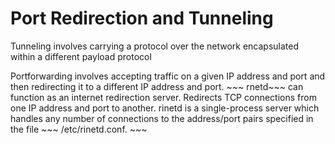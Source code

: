 # Port Redirection and Tunneling

Tunneling involves carrying a protocol over the network encapsulated within a different payload protocol

Portforwarding involves accepting traffic on a given IP address and port and then redirecting it to a different IP address and port. ~~~ rnetd~~~ can function as an internet redirection server. Redirects TCP connections from one IP address and port to another. rinetd is a single-process server which handles any number of connections to the address/port pairs specified in the file ~~~ /etc/rinetd.conf. ~~~
